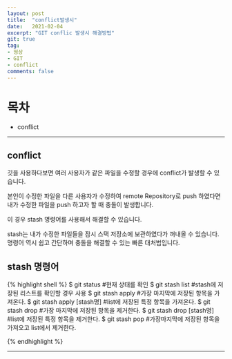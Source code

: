 ```yaml
---
layout: post
title:  "conflict발생시"
date:   2021-02-04
excerpt: "GIT conflic 발생시 해결방법"
git: true
tag:
- 형상
- GIT
- conflict
comments: false
---
```



# 목차
* conflict 

---


## conflict

깃을 사용하다보면 여러 사용자가 같은 파일을 수정할 경우에 conflict가 발생할 수 있습니다.

본인이 수정한 파일을 다른 사용자가 수정하여 remote Repository로 push 하였다면
내가 수정한 파일을 push 하고자 할 때 충돌이 발생합니다.

이 경우 stash 명령어를 사용해서 해결할 수 있습니다.

stash는 내가 수정한 파일들을 잠시 스택 저장소에 보관하였다가 꺼내올 수 있습니다.
명령어 역시 쉽고 간단하며 충돌을 해결할 수 있는 빠른 대처법입니다.


## stash 명령어

{% highlight shell %}
$ git status #현재 상태를 확인
$ git stash list  #stash에 저장된 리스트를 확인할 경우 사용
$ git stash apply  #가장 마지막에 저장된 항목을 가져온다.
$ git stash apply [stash명] #list에 저장된 특정 항목을 가져온다.
$ git stash drop  #가장 마지막에 저장된 항목을 제거한다.
$ git stash drop [stash명] #list에 저장된 특정 항목을 제거한다.
$ git stash pop	#가장마지막에 저장된 항목을 가져오고 list에서 제거한다.

{% endhighlight %}

---


